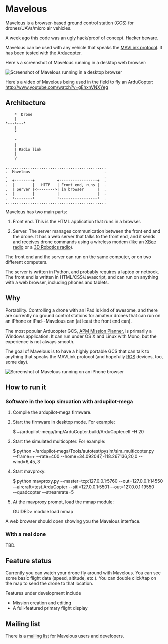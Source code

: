 Mavelous
========

Mavelous is a browser-based ground control station (GCS) for
drones/UAVs/micro air vehicles.

A week ago this code was an ugly hack/proof of concept.  Hacker
beware.

Mavelous can be used with any vehicle that speaks the [MAVLink
protocol](http://qgroundcontrol.org/mavlink/start).  It has been
tested with the [Arducopter](http://code.google.com/p/arducopter/).

Here's a screenshot of Mavelous running in a desktop web browser:

![Screenshot of Mavelous running in a desktop
browser](https://github.com/wiseman/mavelous/raw/master/screenshots/mavelous-desktop-s.jpg
"Mavelous in a desktop browser")

Here's a video of Mavelous being used in the field to fly an
ArduCopter: http://www.youtube.com/watch?v=gEhxnVNXYeg


Architecture
------------

        *  Drone
        |
    *---+---*
        |
        *

        ^
        |
        | Radio link
        |
        V

    .............................................
    .  Mavelous                                 .
    .                                           .
    .  +--------+          +-----------------+  .
    .  |        |   HTTP   | Front end, runs |  .
    .  | Server |<-------->| in browser      |  .
    .  |        |          |                 |  .
    .  +--------+          +-----------------+  .
    .............................................

Mavelous has two main parts:

1. Front end.  This is the HTML application that runs in a browser.

2. Server.  The server manages communication between the front end and
the drone.  It has a web server that talks to the front end, and it
sends and receives drone commands using a wireless modem (like an
[XBee radio](http://www.sparkfun.com/products/9099) or a [3D Robotics
radio](https://store.diydrones.com/3DR_Radio_USB_915_Mhz_Ground_module_p/br-3drusb915.htm)).

The front end and the server can run on the same computer, or on two
different computers.

The server is written in Python, and probably requires a laptop or
netbook.  The front end is written in HTML/CSS/Javascript, and can run
on anything with a web browser, including phones and tablets.


Why
---

Portability.  Controlling a drone with an iPad is kind of awesome, and
there are currently no ground control stations for amateur drones that
can run on an iPhone or iPad--Mavelous can (at least the front end
can).

The most popular Arducopter GCS, [APM Mission
Planner](http://code.google.com/p/ardupilot-mega/wiki/Mission), is
primarily a Windows application.  It can run under OS X and Linux with
Mono, but the experience is not always smooth.

The goal of Mavelous is to have a highly portable GCS that can talk to
anything that speaks the MAVLink protocol (and hopefully
[ROS](http://www.willowgarage.com/pages/software/ros-platform)
devices, too, some day).

![Screenshot of Mavelous running on an iPhone
browser](https://github.com/wiseman/mavelous/raw/master/screenshots/mavelous-iphone-s.jpg
"Mavelous in an iPhone browser")


How to run it
-------------

### Software in the loop simuation with ardupilot-mega

1. Compile the ardupilot-mega firmware.

2. Start the firmware in desktop mode.  For example:

    $ ~/ardupilot-mega/tmp/ArduCopter.build/ArduCopter.elf -H 20

2. Start the simulated multicopter.  For example:

    $ python ~/ardupilot-mega/Tools/autotest/pysim/sim_multicopter.py \
      --frame=+ --rate=400 --home=34.092047,-118.267136,20,0 --wind=6,45,.3

3. Start mavproxy:

    $ python mavproxy.py --master=tcp:127.0.0.1:5760 --out=127.0.0.1:14550 \
      --aircraft=test.ArduCopter --sitl=127.0.0.1:5501 --out=127.0.0.1:19550 \
      --quadcopter --streamrate=5

4. At the mavproxy prompt, load the mmap module:

    GUIDED> module load mmap

A web browser should open showing you the Mavelous interface.


### With a real done

TBD.


Feature status
--------------

Currently you can watch your drone fly around with Mavelous.  You can
see some basic flight data (speed, altitude, etc.).  You can double
click/tap on the map to send the drone to that location.

Features under development include

* Mission creation and editing
* A full-featured primary flight display


Mailing list
------------

There is a [mailing list](https://groups.google.com/group/mavelous)
for Mavelous users and developers.
